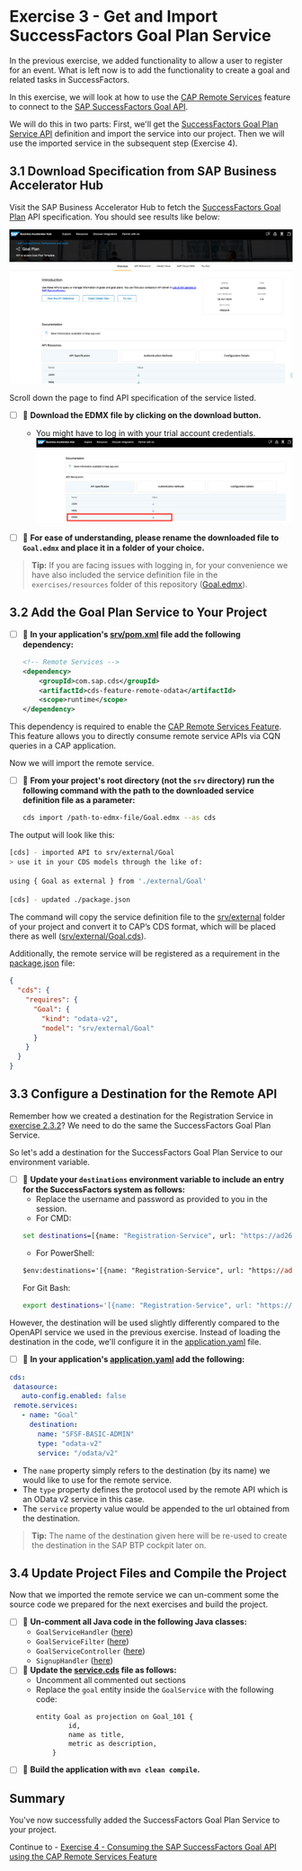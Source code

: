 # Exercise 3 - Get and Import SuccessFactors Goal Plan Service

In the previous exercise, we added functionality to allow a user to register for an event.
What is left now is to add the functionality to create a goal and related tasks in SuccessFactors.

In this exercise, we will look at how to use the [CAP Remote Services](https://cap.cloud.sap/docs/java/remote-services) feature to connect to the [SAP SuccessFactors Goal API](https://api.sap.com/api/PerformanceandGoalsPMGM/resource/Goal_101).

We will do this in two parts: First, we'll get the [SuccessFactors Goal Plan Service API](https://api.sap.com/api/PerformanceandGoalsPMGM/overview) definition and import the service into our project.
Then we will use the imported service in the subsequent step (Exercise 4). 

## 3.1 Download Specification from SAP Business Accelerator Hub

Visit the SAP Business Accelerator Hub to fetch the [SuccessFactors Goal Plan](https://api.sap.com/api/PerformanceandGoalsPMGM/overview) API specification. You should see results like below:

![](images/01_01.png)

Scroll down the page to find API specification of the service listed.

- [ ] 🔨 **Download the EDMX file by clicking on the download button.** 
  - You might have to log in with your trial account credentials.
  ![](images/01_02.png)

- [ ] 🔨 **For ease of understanding, please rename the downloaded file to `Goal.edmx` and place it in a folder of your choice.**

> **Tip:** If you are facing issues with logging in, for your convenience we have also included the service definition file in the `exercises/resources` folder of this repository ([Goal.edmx](../resources/Goal.edmx)).

## 3.2 Add the Goal Plan Service to Your Project

- [ ] 🔨 **In your application's [srv/pom.xml](../../srv/pom.xml) file add the following dependency:**
   ```xml
   <!-- Remote Services -->
   <dependency>
       <groupId>com.sap.cds</groupId>
       <artifactId>cds-feature-remote-odata</artifactId>
       <scope>runtime</scope>
   </dependency>
   ```

This dependency is required to enable the [CAP Remote Services Feature](https://cap.cloud.sap/docs/java/remote-services#enabling-remote-services).
This feature allows you to directly consume remote service APIs via CQN queries in a CAP application.

Now we will import the remote service.

- [ ] 🔨 **From your project's root directory (not the `srv` directory) run the following command with the path to the downloaded service definition file as a parameter:** 
   
   ```bash
   cds import /path-to-edmx-file/Goal.edmx --as cds
   ```
   
The output will look like this:

```bash
[cds] - imported API to srv/external/Goal
> use it in your CDS models through the like of:

using { Goal as external } from './external/Goal'

[cds] - updated ./package.json
```
   
The command will copy the service definition file to the [srv/external](../../srv/external) folder of your project and convert it to CAP’s CDS format, which will be placed there as well ([srv/external/Goal.cds](../../srv/external/Goal.cds)).
   
Additionally, the remote service will be registered as a requirement in the [package.json](../../package.json) file:
   
```json
{
  "cds": {
    "requires": {
      "Goal": {
        "kind": "odata-v2",
        "model": "srv/external/Goal"
      }
    }
  }
}
```

## 3.3 Configure a Destination for the Remote API

Remember how we created a destination for the Registration Service in [exercise 2.3.2](../ex2/README.md#232-using-a-destination)?
We need to do the same the SuccessFactors Goal Plan Service.

So let's add a destination for the SuccessFactors Goal Plan Service to our environment variable.

- [ ] 🔨 **Update your `destinations` environment variable to include an entry for the SuccessFactors system as follows:**
  - Replace the username and password as provided to you in the session.
  - For CMD:
  ```cmd
  set destinations=[{name: "Registration-Service", url: "https://ad266-registration.cfapps.eu10-004.hana.ondemand.com/"},{"name":"SFSF-BASIC-ADMIN", "url":"https://apisalesdemo8.successfactors.com/", "type": "HTTP", "user": "USER", "password": "PASSWORD"}]
  ```
  - For PowerShell:
  ```ps
  $env:destinations='[{name: "Registration-Service", url: "https://ad266-registration.cfapps.eu10-004.hana.ondemand.com/"},{"name":"SFSF-BASIC-ADMIN", "url":"https://apisalesdemo8.successfactors.com/", "type": "HTTP", "user": "USER", "password": "PASSWORD"}]'
  ```
  For Git Bash:
  ```bash
  export destinations='[{name: "Registration-Service", url: "https://ad266-registration.cfapps.eu10-004.hana.ondemand.com/"},{"name":"SFSF-BASIC-ADMIN", "url":"https://apisalesdemo8.successfactors.com/", "type": "HTTP", "user": "USER", "password": "PASSWORD"}]'
  ```

However, the destination will be used slightly differently compared to the OpenAPI service we used in the previous exercise.
Instead of loading the destination in the code, we'll configure it in the [application.yaml](../../srv/src/main/resources/application.yaml) file.

- [ ] 🔨 **In your application's [application.yaml](../../srv/src/main/resources/application.yaml) add the following:**

```yaml
cds:
 datasource:
   auto-config.enabled: false
 remote.services:
   - name: "Goal"
     destination:
       name: "SFSF-BASIC-ADMIN"
       type: "odata-v2"
       service: "/odata/v2"
``` 

- The `name` property simply refers to the destination (by its name) we would like to use for the remote service.
- The `type` property defines the protocol used by the remote API which is an OData v2 service in this case.
- The `service` property value would be appended to the url obtained from the destination.

> **Tip:** The name of the destination given here will be re-used to create the destination in the SAP BTP cockpit later on.

## 3.4 Update Project Files and Compile the Project

Now that we imported the remote service we can un-comment some the source code we prepared for the next exercises and build the project.

- [ ] 🔨 **Un-comment all Java code in the following Java classes:**
  - `GoalServiceHandler` ([here](../../srv/src/main/java/com/sap/cloud/sdk/demo/ad266/remote/GoalServiceHandler.java))
  - `GoalServiceFilter` ([here](../../srv/src/main/java/com/sap/cloud/sdk/demo/ad266/remote/GoalServiceFilter.java))
  - `GoalServiceController` ([here](../../srv/src/main/java/com/sap/cloud/sdk/demo/ad266/GoalServiceController.java))
  - `SignupHandler` ([here](../../srv/src/main/java/com/sap/cloud/sdk/demo/ad266/SignupHandler.java))
- [ ] 🔨 **Update the [service.cds](../../srv/service.cds) file as follows:**
  - Uncomment all commented out sections
  - Replace the `goal` entity inside the `GoalService` with the following code:
    ```cds
    entity Goal as projection on Goal_101 {
            id,
            name as title,
            metric as description,
        }
    ```
- [ ] 🔨 **Build the application with `mvn clean compile`.**

## Summary

You've now successfully added the SuccessFactors Goal Plan Service to your project.

Continue to - [Exercise 4 - Consuming the SAP SuccessFactors Goal API using the CAP Remote Services Feature](../ex4/README.md)

